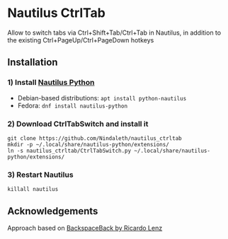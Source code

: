 # Nautilus CtrlTab

Allow to switch tabs via Ctrl+Shift+Tab/Ctrl+Tab in Nautilus, in addition to the existing Ctrl+PageUp/Ctrl+PageDown hotkeys

## Installation

### 1) Install [Nautilus Python](https://wiki.gnome.org/Projects/NautilusPython)

* Debian-based distributions: `apt install python-nautilus`
* Fedora: `dnf install nautilus-python`

### 2) Download CtrlTabSwitch and install it

```
git clone https://github.com/Nindaleth/nautilus_ctrltab
mkdir -p ~/.local/share/nautilus-python/extensions/
ln -s nautilus_ctrltab/CtrlTabSwitch.py ~/.local/share/nautilus-python/extensions/
```

### 3) Restart Nautilus

```
killall nautilus
```

## Acknowledgements

Approach based on [BackspaceBack by Ricardo Lenz](https://github.com/riclc/nautilus_backspace)
